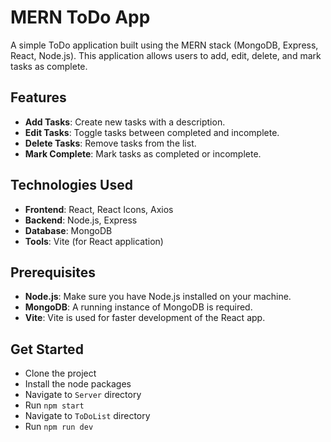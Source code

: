 # MERN ToDo App

A simple ToDo application built using the MERN stack (MongoDB, Express, React, Node.js). This application allows users to add, edit, delete, and mark tasks as complete.

## Features

- **Add Tasks**: Create new tasks with a description.
- **Edit Tasks**: Toggle tasks between completed and incomplete.
- **Delete Tasks**: Remove tasks from the list.
- **Mark Complete**: Mark tasks as completed or incomplete.

## Technologies Used

- **Frontend**: React, React Icons, Axios
- **Backend**: Node.js, Express
- **Database**: MongoDB
- **Tools**: Vite (for React application)

## Prerequisites

- **Node.js**: Make sure you have Node.js installed on your machine.
- **MongoDB**: A running instance of MongoDB is required.
- **Vite**: Vite is used for faster development of the React app.

## Get Started

- Clone the project
- Install the node packages
- Navigate to `Server` directory
- Run `npm start`
- Navigate to `ToDoList` directory
- Run `npm run dev`


